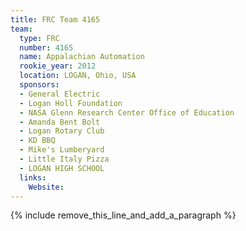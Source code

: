 ```yaml
---
title: FRC Team 4165
team:
  type: FRC
  number: 4165
  name: Appalachian Automation
  rookie_year: 2012
  location: LOGAN, Ohio, USA
  sponsors:
  - General Electric
  - Logan Holl Foundation
  - NASA Glenn Research Center Office of Education
  - Amanda Bent Bolt
  - Logan Rotary Club
  - KD BBQ
  - Mike's Lumberyard
  - Little Italy Pizza
  - LOGAN HIGH SCHOOL
  links:
    Website:
---
```


{% include remove_this_line_and_add_a_paragraph %}
